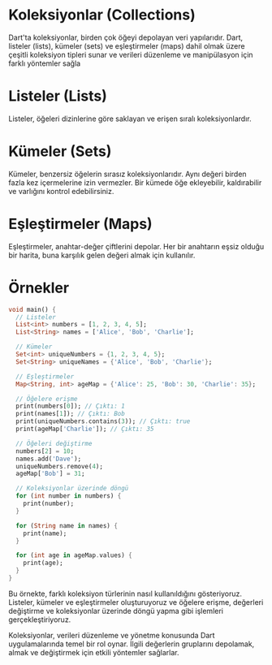 # Koleksiyonlar (Collections)
Dart'ta koleksiyonlar, birden çok öğeyi depolayan veri yapılarıdır. Dart, listeler (lists), kümeler (sets) ve eşleştirmeler (maps) dahil olmak üzere çeşitli koleksiyon tipleri sunar ve verileri düzenleme ve manipülasyon için farklı yöntemler sağla
# Listeler (Lists)
Listeler, öğeleri dizinlerine göre saklayan ve erişen sıralı koleksiyonlardır.
# Kümeler (Sets)
Kümeler, benzersiz öğelerin sırasız koleksiyonlarıdır. Aynı değeri birden fazla kez içermelerine izin vermezler. Bir kümede öğe ekleyebilir, kaldırabilir ve varlığını kontrol edebilirsiniz.
# Eşleştirmeler (Maps)
Eşleştirmeler, anahtar-değer çiftlerini depolar. Her bir anahtarın eşsiz olduğu bir harita, buna karşılık gelen değeri almak için kullanılır.
# Örnekler
```dart
void main() {
  // Listeler
  List<int> numbers = [1, 2, 3, 4, 5];
  List<String> names = ['Alice', 'Bob', 'Charlie'];

  // Kümeler
  Set<int> uniqueNumbers = {1, 2, 3, 4, 5};
  Set<String> uniqueNames = {'Alice', 'Bob', 'Charlie'};

  // Eşleştirmeler
  Map<String, int> ageMap = {'Alice': 25, 'Bob': 30, 'Charlie': 35};

  // Öğelere erişme
  print(numbers[0]); // Çıktı: 1
  print(names[1]); // Çıktı: Bob
  print(uniqueNumbers.contains(3)); // Çıktı: true
  print(ageMap['Charlie']); // Çıktı: 35

  // Öğeleri değiştirme
  numbers[2] = 10;
  names.add('Dave');
  uniqueNumbers.remove(4);
  ageMap['Bob'] = 31;

  // Koleksiyonlar üzerinde döngü
  for (int number in numbers) {
    print(number);
  }

  for (String name in names) {
    print(name);
  }

  for (int age in ageMap.values) {
    print(age);
  }
}
```
Bu örnekte, farklı koleksiyon türlerinin nasıl kullanıldığını gösteriyoruz. Listeler, kümeler ve eşleştirmeler oluşturuyoruz ve öğelere erişme, değerleri değiştirme ve koleksiyonlar üzerinde döngü yapma gibi işlemleri gerçekleştiriyoruz.

Koleksiyonlar, verileri düzenleme ve yönetme konusunda Dart uygulamalarında temel bir rol oynar. İlgili değerlerin gruplarını depolamak, almak ve değiştirmek için etkili yöntemler sağlarlar.